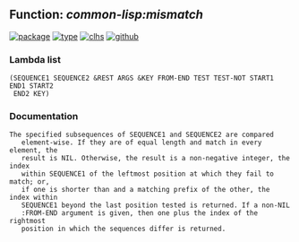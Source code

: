 ## Function: ***common-lisp:mismatch***
[![package](https://img.shields.io/badge/Package-COMMON--LISP-5f9ea0.svg?style=social&colorA=999999)](../) [![type](https://img.shields.io/badge/Type-Function-5f9ea0.svg?style=social&colorA=999999)](../#function) [![clhs](https://img.shields.io/badge/CLHS-MISMATCH-5f9ea0.svg?style=social&colorA=999999)](http://www.lispworks.com/documentation/HyperSpec/Body/f_mismat.htm) [![github](https://img.shields.io/badge/GitHub-View_the_source-5f9ea0.svg?style=social&colorA=999999&logo=github)](https://github.com/sbcl/sbcl/blob/master/src/code/seq.lisp/) 
### Lambda list
```
(SEQUENCE1 SEQUENCE2 &REST ARGS &KEY FROM-END TEST TEST-NOT START1 END1 START2
 END2 KEY)
```
### Documentation
```
The specified subsequences of SEQUENCE1 and SEQUENCE2 are compared
   element-wise. If they are of equal length and match in every element, the
   result is NIL. Otherwise, the result is a non-negative integer, the index
   within SEQUENCE1 of the leftmost position at which they fail to match; or,
   if one is shorter than and a matching prefix of the other, the index within
   SEQUENCE1 beyond the last position tested is returned. If a non-NIL
   :FROM-END argument is given, then one plus the index of the rightmost
   position in which the sequences differ is returned.
```
